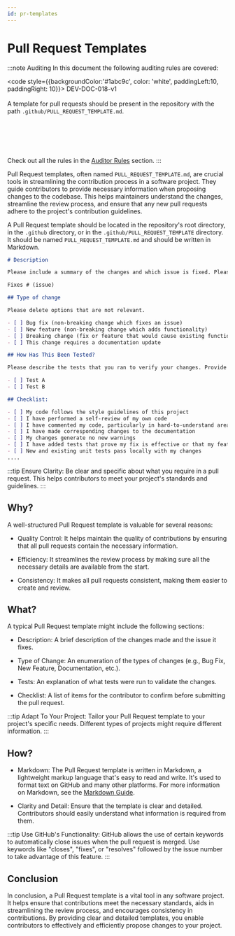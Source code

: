 ```yaml
---
id: pr-templates
---
```


# Pull Request Templates

:::note Auditing
In this document the following auditing rules are covered:

<code style={{backgroundColor:'#1abc9c', color: 'white', paddingLeft:10, paddingRight: 10}}>
DEV-DOC-018-v1
</code>
<br></br>
A template for pull requests should be present in the repository with the path <code>.github/PULL_REQUEST_TEMPLATE.md</code>.

<br></br>
<br></br>

Check out all the rules in the <a href="/auditing/rules">Auditor Rules</a> section.
:::

Pull Request templates, often named `PULL_REQUEST_TEMPLATE.md`, are crucial tools in streamlining the contribution process in a software project. They guide contributors to provide necessary information when proposing changes to the codebase. This helps maintainers understand the changes, streamline the review process, and ensure that any new pull requests adhere to the project's contribution guidelines.

A Pull Request template should be located in the repository's root directory, in the `.github` directory, or in the `.github/PULL_REQUEST_TEMPLATE` directory. It should be named `PULL_REQUEST_TEMPLATE.md` and should be written in Markdown.

```markdown title="/.github/PULL_REQUEST_TEMPLATE.md"
# Description

Please include a summary of the changes and which issue is fixed. Please also include relevant motivation and context. List any dependencies that are required for this change.

Fixes # (issue)

## Type of change

Please delete options that are not relevant.

- [ ] Bug fix (non-breaking change which fixes an issue)
- [ ] New feature (non-breaking change which adds functionality)
- [ ] Breaking change (fix or feature that would cause existing functionality to not work as expected)
- [ ] This change requires a documentation update

## How Has This Been Tested?

Please describe the tests that you ran to verify your changes. Provide instructions so we can reproduce. Please also list any relevant details for your test configuration

- [ ] Test A
- [ ] Test B

## Checklist:

- [ ] My code follows the style guidelines of this project
- [ ] I have performed a self-review of my own code
- [ ] I have commented my code, particularly in hard-to-understand areas
- [ ] I have made corresponding changes to the documentation
- [ ] My changes generate no new warnings
- [ ] I have added tests that prove my fix is effective or that my feature works
- [ ] New and existing unit tests pass locally with my changes
....
```

:::tip
Ensure Clarity: Be clear and specific about what you require in a pull request. This helps contributors to meet your project's standards and guidelines.
:::

## Why?

A well-structured Pull Request template is valuable for several reasons:

- Quality Control: It helps maintain the quality of contributions by ensuring that all pull requests contain the necessary information.

- Efficiency: It streamlines the review process by making sure all the necessary details are available from the start.

- Consistency: It makes all pull requests consistent, making them easier to create and review.

## What?

A typical Pull Request template might include the following sections:

- Description: A brief description of the changes made and the issue it fixes.

- Type of Change: An enumeration of the types of changes (e.g., Bug Fix, New Feature, Documentation, etc.).

- Tests: An explanation of what tests were run to validate the changes.

- Checklist: A list of items for the contributor to confirm before submitting the pull request.

:::tip
Adapt To Your Project: Tailor your Pull Request template to your project's specific needs. Different types of projects might require different information.
:::

## How?

- Markdown: The Pull Request template is written in Markdown, a lightweight markup language that's easy to read and write. It's used to format text on GitHub and many other platforms. For more information on Markdown, see the [Markdown Guide](https://www.markdownguide.org/).

- Clarity and Detail: Ensure that the template is clear and detailed. Contributors should easily understand what information is required from them.


:::tip 
Use GitHub's Functionality: GitHub allows the use of certain keywords to automatically close issues when the pull request is merged. Use keywords like "closes", "fixes", or "resolves" followed by the issue number to take advantage of this feature.
:::


## Conclusion

In conclusion, a Pull Request template is a vital tool in any software project. It helps ensure that contributions meet the necessary standards, aids in streamlining the review process, and encourages consistency in contributions. By providing clear and detailed templates, you enable contributors to effectively and efficiently propose changes to your project.
